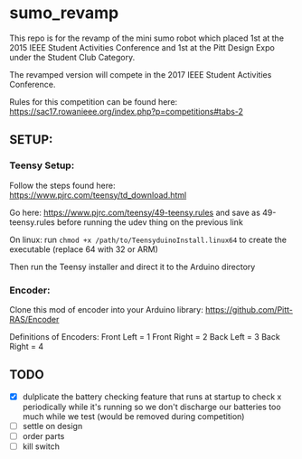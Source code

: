 # sumo_revamp

This repo is for the revamp of the mini sumo robot which placed 1st at the 2015 IEEE Student Activities Conference and 1st at the Pitt Design Expo under the Student Club Category.

The revamped version will compete in the 2017 IEEE Student Activities Conference.

Rules for this competition can be found here: https://sac17.rowanieee.org/index.php?p=competitions#tabs-2


## SETUP:
### Teensy Setup:

Follow the steps found here: https://www.pjrc.com/teensy/td_download.html

Go here: https://www.pjrc.com/teensy/49-teensy.rules and save as 49-teensy.rules before running the udev thing on the previous link

On linux: run `chmod +x /path/to/TeensyduinoInstall.linux64` to create the executable (replace 64 with 32 or ARM)

Then run the Teensy installer and direct it to the Arduino directory

### Encoder:
Clone this mod of encoder into your Arduino library: https://github.com/Pitt-RAS/Encoder

Definitions of Encoders:
Front Left = 1
Front Right = 2
Back Left = 3
Back Right = 4

## TODO
* [x] dulplicate the battery checking feature that runs at startup to check x periodically while it's running so we don't discharge our batteries too much while we test (would be removed during competition)
* [ ] settle on design
* [ ] order parts
* [ ] kill switch
